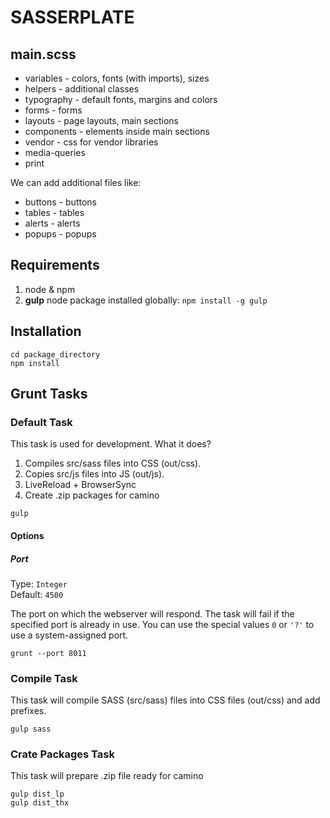 # SASSERPLATE


## main.scss

* variables - colors, fonts (with imports), sizes
* helpers - additional classes
* typography - default fonts, margins and colors
* forms - forms
* layouts - page layouts, main sections
* components - elements inside main sections
* vendor - css for vendor libraries
* media-queries 
* print


We can add additional files like:
* buttons - buttons
* tables - tables
* alerts - alerts
* popups - popups


## Requirements
1. node & npm
2. **gulp** node package installed globally:
`npm install -g gulp`

## Installation

```shell
cd package_directory
npm install
```

## Grunt Tasks

### Default Task 

This task is used for development. 
What it does?
1. Compiles src/sass files into CSS (out/css).
2. Copies src/js files into JS (out/js).
3. LiveReload + BrowserSync
4. Create .zip packages for camino

```shell
gulp
```

#### Options

##### Port

Type: `Integer`  
Default: `4500`

The port on which the webserver will respond. The task will fail if the specified port is already in use. You can use the special values `0` or `'?'` to use a system-assigned port.

```shell
grunt --port 8011
```

### Compile Task

This task will compile SASS (src/sass) files into CSS files (out/css) and add prefixes.

```shell
gulp sass
```

### Crate Packages Task

This task will prepare .zip file ready for camino

```shell
gulp dist_lp
gulp dist_thx
```
